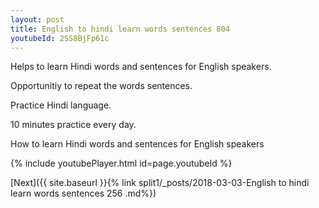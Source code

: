 ```yaml
---
layout: post
title: English to hindi learn words sentences 804 
youtubeId: 2SS8BjFp61c
---
```

 
 
Helps to learn Hindi words and sentences for English speakers.

Opportunitiy to repeat the words sentences. 

Practice Hindi language. 
 
10 minutes practice every day. 
 
How to learn Hindi words and sentences for English speakers 
 
{% include youtubePlayer.html id=page.youtubeId %}
 
 
[Next]({{ site.baseurl }}{% link  split1/_posts/2018-03-03-English to hindi learn words sentences 256 .md%})
 
